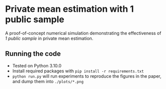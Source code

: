 # Private mean estimation with 1 public sample

A proof-of-concept numerical simulation demonstrating the effectiveness of _1 public sample_ in private mean estimation.


## Running the code
- Tested on Python 3.10.0
- Install required packages with `pip install -r requirements.txt`
- `python run.py` will run experiments to reproduce the figures in the paper, and dump them into `./plots/*.png`
